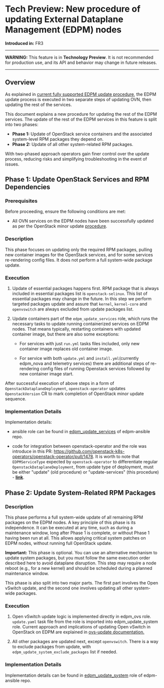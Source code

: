 # Tech Preview: New procedure of updating External Dataplane Management (EDPM) nodes

**Introduced in:** FR3

---

**WARNING:** This feature is in **Technology Preview**. It is not recommended for production use, and its API and behavior may change in future releases.

---

## Overview

As explained in [current fully supported EDPM update procedure](edpm_update_overview.md), the EDPM update process is executed in two separate steps of updating OVN, then updating the rest of the services.

This document explains a new procedure for updating the rest of the EDPM services. The update of the rest of the EDPM services in this feature is split into two phases:

- **Phase 1:** Update of OpenStack service containers and the associated system-level RPM packages they depend on.
- **Phase 2:** Update of all other system-related RPM packages.

With two-phased approach operators gain finer control over the update process, reducing risks and simplifying troubleshooting in the event of issues.

## Phase 1: Update OpenStack Services and RPM Dependencies

### Prerequisites

Before proceeding, ensure the following conditions are met:
- All OVN services on the EDPM nodes have been successfully updated as per the OpenStack minor update [procedure](version_updates.md#ordering-of-service-updates-normal-vs-minor-updates).

### Description

This phase focuses on updating only the required RPM packages, pulling new container images for the OpenStack services, and for some services re-rendering config files. It does not perform a full system-wide package update.

### Execution

1. Update of essential packages happens first. RPM package that is always included in essential packages list is `openstack-selinux`. This list of essential packages may change in the future. In this step we perform targeted packages update and assure that `kernel`, `kernel-core` and `openvswitch` are always excluded from update packages list.

2. Update containers part of the `edpm_update_services` role, which runs the necessary tasks to update running containerized services on EDPM nodes. That means typically, restarting containers with updated container image, but there are also some exceptions:

    - For services with just `run.yml` tasks files included, only new container image replaces old container image.

    - For service with both `update.yml` and `install.yml`(currently edpm_nova and telemetry services) there are additional steps of re-rendering config files of running Openstack services followed by new container image start.

After successful execution of above steps in a form of `OpenstackDataplaneDeployment`, `openstack-operator` updates `OpenstackVersion` CR to mark completion of OpenStack minor update sequence.

### Implementation Details

Implementation details:
-  ansible role can be found in [edpm_update_services](https://github.com/openstack-k8s-operators/edpm-ansible/tree/main/roles/edpm_update_services) of edpm-ansible repo.

- code for integration between openstack-operator and the role was introduce in this PR: https://github.com/openstack-k8s-operators/openstack-operator/pull/1478. 
It is worth to note that `EDPMServiceType` expected by `openstack-operator` to differentiate regular `OpenstackDataplaneDeployment`, from update type of deployment, must be either "update" (old procedure) or "update-services" (this procedure) - [**link**](https://github.com/openstack-k8s-operators/openstack-operator/blob/c1cdd8ccd743462311265ae0533d173162fd0f70/controllers/dataplane/openstackdataplanenodeset_controller.go#L564).

## Phase 2: Update System-Related RPM Packages

### Description

This phase performs a full system-wide update of all remaining RPM packages on the EDPM nodes. A key principle of this phase is its independence. It can be executed at any time, such as during a maintenance window, long after Phase 1 is complete, or without Phase 1 having been run at all. This allows applying critical system patches on EDPM nodes, without running full OpenStack update.

**Important:**
This phase is optional. You can use an alternative mechanism to update system packages, but you must follow the same execution order described here to avoid dataplane disruption. This step may require a node reboot (e.g., for a new kernel) and should be scheduled during a planned maintenance window.

This phase is also split into two major parts. The first part involves the Open vSwitch update, and the second one involves updating all other system-wide packages.

### Execution

1. Open vSwitch update logic is implemented directly in edpm_ovs role. `update.yaml` task file from the role is imported into edpm_update_system role.
 Current approach and implications of updating Open vSwitch in OpenStack on EDPM are explained in [ovs-update documentation.](ovs-update.md#bare-metal-open-vswitch-for-data-plane-nodes)

2. All other packages are updated next, except `openvswitch`. There is a way to exclude packages from update, with `edpm_update_system_exclude_packages` list if needed.

### Implementation Details

Implementation details can be found in [edpm_update_system](https://github.com/openstack-k8s-operators/edpm-ansible/tree/main/roles/edpm_update_system) role of edpm-ansible repo.
